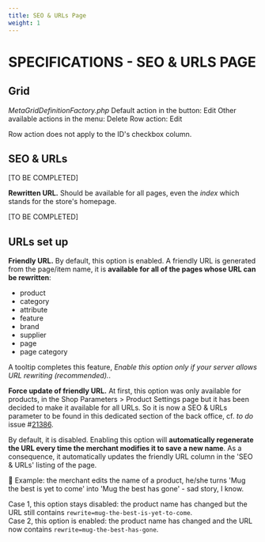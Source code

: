 ```yaml
---
title: SEO & URLs Page
weight: 1
---
```

# **SPECIFICATIONS - SEO & URLS PAGE**


## Grid

_MetaGridDefinitionFactory.php_ Default action in the button: Edit Other available actions in the menu: Delete Row action: Edit

Row action does not apply to the ID's checkbox column.


## SEO & URLs

[TO BE COMPLETED]

**Rewritten URL.** Should be available for all pages, even the _index_ which stands for the store's homepage.

[TO BE COMPLETED]


## URLs set up

**Friendly URL.** By default, this option is enabled. A friendly URL is generated from the page/item name, it is **available for all of the pages whose URL can be rewritten**:

- product
- category
- attribute
- feature
- brand
- supplier
- page
- page category

A tooltip completes this feature, _Enable this option only if your server allows URL rewriting (recommended)._.

**Force update of friendly URL.** At first, this option was only available for products, in the Shop Parameters > Product Settings page but it has been decided to make it available for all URLs. So it is now a SEO & URLs parameter to be found in this dedicated section of the back office, cf. _to do_ issue #[21386](https://github.com/PrestaShop/PrestaShop/issues/21386).

By default, it is disabled. Enabling this option will **automatically regenerate the URL every time the merchant modifies it to save a new name**. As a consequence, it automatically updates the friendly URL column in the 'SEO & URLs' listing of the page.

:pushpin: Example: the merchant edits the name of a product, he/she turns 'Mug the best is yet to come' into 'Mug the best has gone' - sad story, I know.

Case 1, this option stays disabled: the product name has changed but the URL still contains `rewrite=mug-the-best-is-yet-to-come`.</br>
Case 2, this option is enabled: the product name has changed and the URL now contains `rewrite=mug-the-best-has-gone`.

